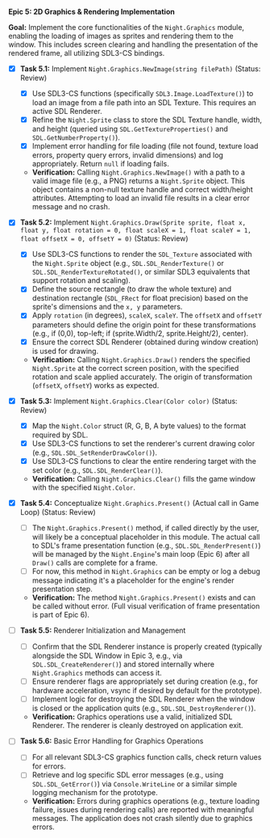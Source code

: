 **Epic 5: 2D Graphics & Rendering Implementation**

**Goal:** Implement the core functionalities of the `Night.Graphics` module, enabling the loading of images as sprites and rendering them to the window. This includes screen clearing and handling the presentation of the rendered frame, all utilizing SDL3-CS bindings.

- [X] **Task 5.1:** Implement `Night.Graphics.NewImage(string filePath)` (Status: Review)
    - [X] Use SDL3-CS functions (specifically `SDL3.Image.LoadTexture()`) to load an image from a file path into an SDL Texture. This requires an active SDL Renderer.
    - [X] Refine the `Night.Sprite` class to store the SDL Texture handle, width, and height (queried using `SDL.GetTextureProperties()` and `SDL.GetNumberProperty()`).
    - [X] Implement error handling for file loading (file not found, texture load errors, property query errors, invalid dimensions) and log appropriately. Return `null` if loading fails.
    - **Verification:** Calling `Night.Graphics.NewImage()` with a path to a valid image file (e.g., a PNG) returns a `Night.Sprite` object. This object contains a non-null texture handle and correct width/height attributes. Attempting to load an invalid file results in a clear error message and no crash.

- [X] **Task 5.2:** Implement `Night.Graphics.Draw(Sprite sprite, float x, float y, float rotation = 0, float scaleX = 1, float scaleY = 1, float offsetX = 0, offsetY = 0)` (Status: Review)
    - [X] Use SDL3-CS functions to render the `SDL_Texture` associated with the `Night.Sprite` object (e.g., `SDL.SDL_RenderTexture()` or `SDL.SDL_RenderTextureRotated()`, or similar SDL3 equivalents that support rotation and scaling).
    - [X] Define the source rectangle (to draw the whole texture) and destination rectangle (`SDL_FRect` for float precision) based on the sprite's dimensions and the `x, y` parameters.
    - [X] Apply `rotation` (in degrees), `scaleX`, `scaleY`. The `offsetX` and `offsetY` parameters should define the origin point for these transformations (e.g., if (0,0), top-left; if (sprite.Width/2, sprite.Height/2), center).
    - [X] Ensure the correct SDL Renderer (obtained during window creation) is used for drawing.
    - **Verification:** Calling `Night.Graphics.Draw()` renders the specified `Night.Sprite` at the correct screen position, with the specified rotation and scale applied accurately. The origin of transformation (`offsetX`, `offsetY`) works as expected.

- [X] **Task 5.3:** Implement `Night.Graphics.Clear(Color color)` (Status: Review)
    - [X] Map the `Night.Color` struct (R, G, B, A byte values) to the format required by SDL.
    - [X] Use SDL3-CS functions to set the renderer's current drawing color (e.g., `SDL.SDL_SetRenderDrawColor()`).
    - [X] Use SDL3-CS functions to clear the entire rendering target with the set color (e.g., `SDL.SDL_RenderClear()`).
    - **Verification:** Calling `Night.Graphics.Clear()` fills the game window with the specified `Night.Color`.

- [X] **Task 5.4:** Conceptualize `Night.Graphics.Present()` (Actual call in Game Loop) (Status: Review)
    - [ ] The `Night.Graphics.Present()` method, if called directly by the user, will likely be a conceptual placeholder in this module. The actual call to SDL's frame presentation function (e.g., `SDL.SDL_RenderPresent()`) will be managed by the `Night.Engine`'s main loop (Epic 6) after all `Draw()` calls are complete for a frame.
    - [ ] For now, this method in `Night.Graphics` can be empty or log a debug message indicating it's a placeholder for the engine's render presentation step.
    - **Verification:** The method `Night.Graphics.Present()` exists and can be called without error. (Full visual verification of frame presentation is part of Epic 6).

- [ ] **Task 5.5:** Renderer Initialization and Management
    - [ ] Confirm that the SDL Renderer instance is properly created (typically alongside the SDL Window in Epic 3, e.g., via `SDL.SDL_CreateRenderer()`) and stored internally where `Night.Graphics` methods can access it.
    - [ ] Ensure renderer flags are appropriately set during creation (e.g., for hardware acceleration, vsync if desired by default for the prototype).
    - [ ] Implement logic for destroying the SDL Renderer when the window is closed or the application quits (e.g., `SDL.SDL_DestroyRenderer()`).
    - **Verification:** Graphics operations use a valid, initialized SDL Renderer. The renderer is cleanly destroyed on application exit.
- [ ] **Task 5.6:** Basic Error Handling for Graphics Operations
    
    - [ ] For all relevant SDL3-CS graphics function calls, check return values for errors.
    - [ ] Retrieve and log specific SDL error messages (e.g., using `SDL.SDL_GetError()`) via `Console.WriteLine` or a similar simple logging mechanism for the prototype.
    - **Verification:** Errors during graphics operations (e.g., texture loading failure, issues during rendering calls) are reported with meaningful messages. The application does not crash silently due to graphics errors.

